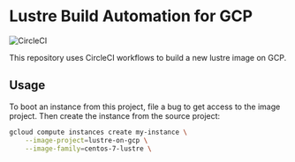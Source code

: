# Lustre Build Automation for GCP

![CircleCI](https://img.shields.io/circleci/project/github/fatlotus/cloud-lustre.svg)

This repository uses CircleCI workflows to build a new lustre image on GCP.

## Usage

To boot an instance from this project, file a bug to get access to the image
project. Then create the instance from the source project:

```sh
gcloud compute instances create my-instance \
	--image-project=lustre-on-gcp \
	--image-family=centos-7-lustre \
```